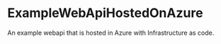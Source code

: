 # ExampleWebApiHostedOnAzure
An example webapi that is hosted in Azure with Infrastructure as code.
